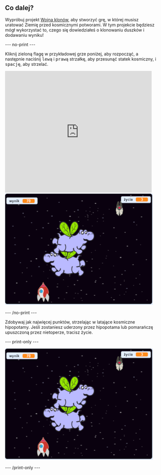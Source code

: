 ## Co dalej?

Wypróbuj projekt [Wojna klonów](https://projects.raspberrypi.org/en/projects/clone-wars?utm_source=pathway&utm_medium=whatnext&utm_campaign=projects), aby stworzyć grę, w której musisz uratować Ziemię przed kosmicznymi potworami. W tym projekcie będziesz mógł wykorzystać to, czego się dowiedziałeś o klonowaniu duszków i dodawaniu wyniku!

\--- no-print \---

Kliknij zieloną flagę w przykładowej grze poniżej, aby rozpocząć, a następnie naciśnij <kbd>lewą</kbd> i <kbd>prawą</kbd> strzałkę, aby przesunąć statek kosmiczny, i <kbd>spację</kbd>, aby strzelać.

<div class="scratch-preview">
  <iframe allowtransparency="true" width="485" height="402" src="https://scratch.mit.edu/projects/embed/276887163/?autostart=false" frameborder="0" scrolling="no"></iframe>
  <img src="images/clone-showcase.png">
</div>

\--- /no-print \---

Zdobywaj jak najwięcej punktów, strzelając w latające kosmiczne hipopotamy. Jeśli zostaniesz uderzony przez hipopotama lub pomarańczę upuszczoną przez nietoperze, tracisz życie.

\--- print-only \---

![opis](images/clone-showcase.png)

\--- /print-only \---